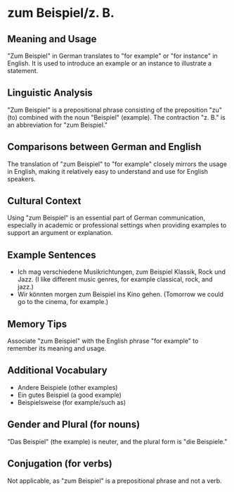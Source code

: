 # zum Beispiel/z. B.
## Meaning and Usage
"Zum Beispiel" in German translates to "for example" or "for instance" in English. It is used to introduce an example or an instance to illustrate a statement.

## Linguistic Analysis
"Zum Beispiel" is a prepositional phrase consisting of the preposition "zu" (to) combined with the noun "Beispiel" (example). The contraction "z. B." is an abbreviation for "zum Beispiel."

## Comparisons between German and English
The translation of "zum Beispiel" to "for example" closely mirrors the usage in English, making it relatively easy to understand and use for English speakers.

## Cultural Context
Using "zum Beispiel" is an essential part of German communication, especially in academic or professional settings when providing examples to support an argument or explanation.

## Example Sentences
- Ich mag verschiedene Musikrichtungen, zum Beispiel Klassik, Rock und Jazz. (I like different music genres, for example classical, rock, and jazz.)
- Wir könnten morgen zum Beispiel ins Kino gehen. (Tomorrow we could go to the cinema, for example.)

## Memory Tips
Associate "zum Beispiel" with the English phrase "for example" to remember its meaning and usage.

## Additional Vocabulary
- Andere Beispiele (other examples)
- Ein gutes Beispiel (a good example)
- Beispielsweise (for example/such as)

## Gender and Plural (for nouns)
"Das Beispiel" (the example) is neuter, and the plural form is "die Beispiele."

## Conjugation (for verbs)
Not applicable, as "zum Beispiel" is a prepositional phrase and not a verb.